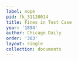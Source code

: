 ```yaml
---
label: nope
pid: fk_31120014
title: Fines in Test Case
year: '1894'
author: Chicago Daily
order: '303'
layout: single
collection: documents
---
```

